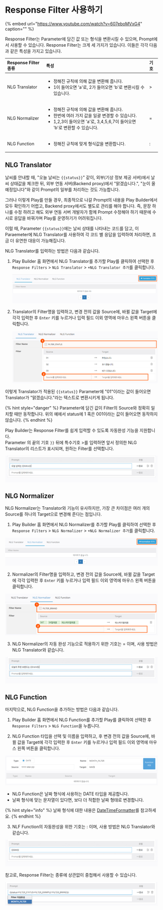 # Response Filter 사용하기



{% embed url="https://www.youtube.com/watch?v=607eboMVxG4" caption="" %}

Response Filter는 Parameter에 담긴 값 또는 형식을 변환시킬 수 있으며, Prompt에서 사용할 수 있습니다. Response Filter는 크게 세 가지가 있습니다. 이들은 각각 다음과 같은 특성을 가지고 있습니다.

<table>
  <thead>
    <tr>
      <th style="text-align:left">Response Filter &#xC885;&#xB958;</th>
      <th style="text-align:left">&#xD2B9;&#xC131;</th>
      <th style="text-align:left">&#xAE30;&#xD638;</th>
    </tr>
  </thead>
  <tbody>
    <tr>
      <td style="text-align:left">NLG Translator</td>
      <td style="text-align:left">
        <ul>
          <li>&#xC815;&#xD574;&#xC9C4; &#xADDC;&#xCE59;&#xC5D0; &#xC758;&#xD574; &#xAC12;&#xC744;
            &#xBCC0;&#xD658;&#xD574; &#xC90D;&#xB2C8;&#xB2E4;.</li>
          <li>1&#xC774; &#xB4E4;&#xC5B4;&#xC624;&#xBA74; &apos;a&apos;&#xB85C;, 2&#xAC00;
            &#xB4E4;&#xC5B4;&#xC624;&#xBA74; &apos;b&apos;&#xB85C; &#xBCC0;&#xD658;&#xC2DC;&#xD0AC;
            &#xC218; &#xC788;&#xC2B5;&#xB2C8;&#xB2E4;.</li>
        </ul>
      </td>
      <td style="text-align:left">&gt;</td>
    </tr>
    <tr>
      <td style="text-align:left">NLG Normalizer</td>
      <td style="text-align:left">
        <ul>
          <li>&#xC815;&#xD574;&#xC9C4; &#xADDC;&#xCE59;&#xC5D0; &#xC758;&#xD574; &#xAC12;&#xC744;
            &#xBCC0;&#xD658;&#xD574; &#xC90D;&#xB2C8;&#xB2E4;.</li>
          <li>&#xD55C;&#xBC88;&#xC5D0; &#xC5EC;&#xB7EC; &#xAC00;&#xC9C0; &#xAC12;&#xC744;
            &#xC77C;&#xAD04; &#xBCC0;&#xACBD;&#xD560; &#xC218; &#xC788;&#xC2B5;&#xB2C8;&#xB2E4;.</li>
          <li>1,2,3&#xC774; &#xB4E4;&#xC5B4;&#xC624;&#xBA74; &apos;a&apos;&#xB85C;,
            3,4,5,6,7&#xC774; &#xB4E4;&#xC5B4;&#xC624;&#xBA74; &apos;b&apos;&#xB85C;
            &#xBCC0;&#xD658;&#xD560; &#xC218; &#xC788;&#xC2B5;&#xB2C8;&#xB2E4;.</li>
        </ul>
      </td>
      <td style="text-align:left">=</td>
    </tr>
    <tr>
      <td style="text-align:left">NLG Function</td>
      <td style="text-align:left">
        <ul>
          <li>&#xC815;&#xD574;&#xC9C4; &#xADDC;&#xCE59;&#xC5D0; &#xB9DE;&#xAC8C; &#xD615;&#xC2DD;&#xAC12;&#xC744;
            &#xBCC0;&#xD658;&#xD569;&#xB2C8;&#xB2E4;.</li>
        </ul>
      </td>
      <td style="text-align:left">:</td>
    </tr>
  </tbody>
</table>

## NLG Translator <a id="nlg-translator"></a>

날씨를 안내할 때, "오늘 날씨는 `{{status}}`" 같이, 외부\(기상 정보 제공 서버\)에서 날씨 상태값을 체크한 뒤, 외부 연동 서버\(Backend proxy\)에서 "맑겠습니다.", "눈이 올 예정입니다"와 같이 Prompt의 일부를 처리하는 것도 가능합니다.

그러나 이렇게 Play를 만들 경우, 최종적으로 나갈 Prompt의 내용을 Play Builder에서 모두 확인하기 어렵고, Backend proxy에서도 별도로 관리를 해야 합니다. 즉, 문장 하나를 수정 하려고 해도 외부 연동 서버 개발자가 함께 Prompt 수정해야 하기 때문에 수시로 응답을 바꿔가며 Play를 운영하기가 어려워집니다.

이럴 때, Parameter `{{status}}`에는 날씨 상태를 나타내는 코드를 담고, 이 Paraemeter에 NLG Translator를 사용하여 각 코드 별 응답을 입력하여 처리하면, 조금 더 유연한 대응이 가능해집니다.

NLG Translator를 입력하는 방법은 다음과 같습니다.

1. Play Builder 홈 화면에서 NLG Translator를 추가할 Play를 클릭하여 선택한 후 `Response Filters` &gt; `NLG Translator` &gt; `+NLG Translator 추가`를 클릭합니다.

   ![](../../.gitbook/assets/ch3_324_c01.png)

2. Translator의 Filter명을 입력하고, 변경 전의 값을 Source에, 바뀔 값을 Target에 각각 입력한 후 `Enter` 키를 누르거나 입력 필드 이외 영역에 마우스 왼쪽 버튼을 클릭합니다.

   ![](../../.gitbook/assets/ch3_324_c02.png)

이렇게 Translator가 적용된 `{{status}}` Parameter에 "01"이라는 값이 들어오면 Translator가 "맑겠습니다."라는 텍스트로 변환시키게 됩니다.

{% hint style="danger" %}
Parameter에 담긴 값이 Filter의 Source와 정확히 일치할 때만 동작합니다. 위의 예에서 status에 1 혹은 001이라는 값이 들어오면 동작하지 않습니다.
{% endhint %}

Play Builder는 Response Filter를 쉽게 입력할 수 있도록 자동완성 기능을 지원합니다.  
Parameter 의 끝의 기호 `}}` 뒤에 특수기호 &gt;를 입력하면 앞서 정의한 NLG Translator의 리스트가 표시되며, 원하는 Filter를 선택합니다.

![](../../.gitbook/assets/ch3_323412_c01.gif)

## NLG Normalizer <a id="nlg-normalizer"></a>

NLG Normalizer는 Translator와 기능이 유사하지만, 가장 큰 차이점은 여러 개의 Source를 하나의 Target으로 변경해 준다는 점입니다.

1.  Play Builder 홈 화면에서 NLG Normalizer를 추가할 Play를 클릭하여 선택한 후 `Response Filters` &gt; `NLG Normalizer` &gt; `+NLG Normalizer 추가`를 클릭합니다.

![](../../.gitbook/assets/ch3_324_c04-1.png)

2.  Normalizer의 Filter명을 입력하고, 변경 전의 값을 Source에, 바뀔 값을 Target에 각각 입력한 후 `Enter` 키를 누르거나 입력 필드 이외 영역에 마우스 왼쪽 버튼을 클릭합니다.

![](../../.gitbook/assets/ch3_324_c05-1.png)

3.  NLG Normalizer의 자동 완성 기능으로 적용하기 위한 기호는 = 이며, 사용 방법은 NLG Translator와 같습니다.

![](../../.gitbook/assets/ch3_323412_c02.gif)

## NLG Function <a id="nlg-function"></a>

마지막으로, NLG Function을 추가하는 방법은 다음과 같습니다.

1.  Play Builder 홈 화면에서 NLG Function를 추가할 Play를 클릭하여 선택한 후 `Response Filters` &gt; `NLG Function`을 누릅니다.

2.  NLG Function 타입을 선택 및 이름을 입력하고, 후 변경 전의 값을 Source에, 바뀔 값을 Target에 각각 입력한 후 `Enter` 키를 누르거나 입력 필드 이외 영역에 마우스 왼쪽 버튼을 클릭합니다.

![](../../.gitbook/assets/ch3_324_c08_2.png)

* NLG Function은 날짜 형식에 사용하는 DATE 타입을 제공합니다.
* 날짜 형식에 맞는 문자열이 있다면, 보다 더 적합한 날짜 형태로 변경합니다.  

{% hint style="info" %}
날짜 형식에 대한 내용은 [DateTimeFormatter](https://docs.oracle.com/javase/8/docs/api/java/time/format/DateTimeFormatter.html)를 참고하세요.
{% endhint %}

3.  NLF Function의 자동완성을 위한 기호는 : 이며, 사용 방법은 NLG Translator와 같습니다.

![](../../.gitbook/assets/ch3_323412_c03-1.gif)

참고로, Response Filter는 종류에 상관없이 중첩해서 사용할 수 있습니다. 

![](../../.gitbook/assets/ch3_324_c10.png)

